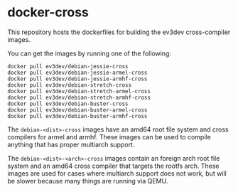 docker-cross
============

This repository hosts the dockerfiles for building the ev3dev cross-compiler
images.

You can get the images by running one of the following:

    docker pull ev3dev/debian-jessie-cross
    docker pull ev3dev/debian-jessie-armel-cross
    docker pull ev3dev/debian-jessie-armhf-cross
    docker pull ev3dev/debian-stretch-cross
    docker pull ev3dev/debian-stretch-armel-cross
    docker pull ev3dev/debian-stretch-armhf-cross
    docker pull ev3dev/debian-buster-cross
    docker pull ev3dev/debian-buster-armel-cross
    docker pull ev3dev/debian-buster-armhf-cross

The `debian-<dist>-cross` images have an amd64 root file system and cross
compilers for armel and armhf. These images can be used to compile anything
that has proper multiarch support.

The `debian-<dist>-<arch>-cross` images contain an foreign arch root file system
and an amd64 cross compiler that targets the rootfs arch. These images are used
for cases where multiarch support does not work, but will be slower because
many things are running via QEMU.
